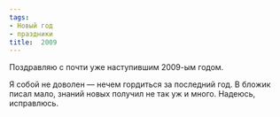 ```yaml
---
tags:
- Новый год
- праздники
title:  2009
---
```


Поздравляю с почти уже наступившим 2009-ым годом.

Я собой не доволен — нечем гордиться за последний год. В бложик писал
мало, знаний новых получил не так уж и много. Надеюсь, исправлюсь.